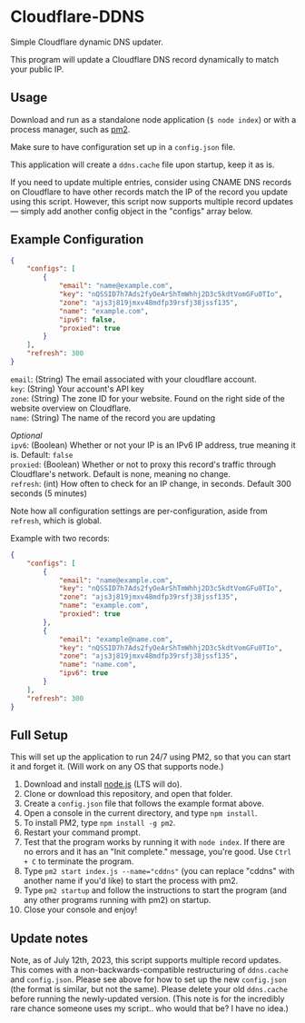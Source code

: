 # Cloudflare-DDNS
Simple Cloudflare dynamic DNS updater.

This program will update a Cloudflare DNS record dynamically to match your public IP. 

## Usage
Download and run as a standalone node application (`$ node index`) or with a process manager, such as [pm2](http://pm2.keymetrics.io/). 

Make sure to have configuration set up in a `config.json` file.

This application will create a `ddns.cache` file upon startup, keep it as is.

If you need to update multiple entries, consider using CNAME DNS records on Cloudflare to have other records match the IP of the record you update using this script. However, this script now supports multiple record updates — simply add another config object in the "configs" array below.

## Example Configuration
```json
{
    "configs": [
        {
            "email": "name@example.com",
            "key": "nQSSID7h7Ads2fyOeArShTmWhhj2D3c5kdtVomGFu0TIo",
            "zone": "ajs3j819jmxv48mdfp39rsfj38jssf135",
            "name": "example.com",
            "ipv6": false,
            "proxied": true
        }
    ],
    "refresh": 300
}
```

`email`: (String) The email associated with your cloudflare account.  
`key`: (String) Your account's API key  
`zone`: (String) The zone ID for your website. Found on the right side of the website overview on Cloudflare.  
`name`: (String) The name of the record you are updating

*Optional*  
`ipv6`: (Boolean) Whether or not your IP is an IPv6 IP address, true meaning it is. Default: `false`  
`proxied`: (Boolean) Whether or not to proxy this record's traffic through Cloudflare's network. Default is none, meaning no change.  
`refresh`: (int) How often to check for an IP change, in seconds. Default 300 seconds (5 minutes)

Note how all configuration settings are per-configuration, aside from `refresh`, which is global.

Example with two records:

```json
{
    "configs": [
        {
            "email": "name@example.com",
            "key": "nQSSID7h7Ads2fyOeArShTmWhhj2D3c5kdtVomGFu0TIo",
            "zone": "ajs3j819jmxv48mdfp39rsfj38jssf135",
            "name": "example.com",
            "proxied": true
        },
        {
            "email": "example@name.com",
            "key": "nQSSID7h7Ads2fyOeArShTmWhhj2D3c5kdtVomGFu0TIo",
            "zone": "ajs3j819jmxv48mdfp39rsfj38jssf135",
            "name": "name.com",
            "ipv6": true
        }
    ],
    "refresh": 300
}
```

## Full Setup

This will set up the application to run 24/7 using PM2, so that you can start it and forget it. (Will work on any OS that supports node.)

1. Download and install [node.js](https://nodejs.org/en/download/) (LTS will do).
2. Clone or download this repository, and open that folder.
3. Create a `config.json` file that follows the example format above.
4. Open a console in the current directory, and type `npm install`.
5. To install PM2, type `npm install -g pm2`.
6. Restart your command prompt.
7. Test that the program works by running it with `node index`. If there are no errors and it has an "Init complete." message, you're good. Use `Ctrl + C` to terminate the program.
8. Type `pm2 start index.js --name="cddns"` (you can replace "cddns" with another name if you'd like) to start the process with pm2.
9. Type `pm2 startup` and follow the instructions to start the program (and any other programs running with pm2) on startup.
10. Close your console and enjoy!

## Update notes

Note, as of July 12th, 2023, this script supports multiple record updates. This comes with a non-backwards-compatible restructuring of `ddns.cache` and `config.json`. Please see above for how to set up the new `config.json` (the format is similar, but not the same). Please delete your old `ddns.cache` before running the newly-updated version. (This note is for the incredibly rare chance someone uses my script.. who would that be? I have no idea.)
